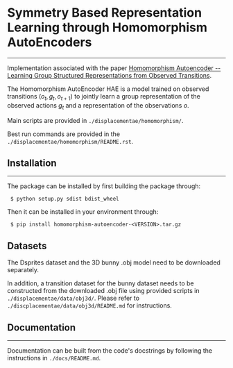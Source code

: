 # Symmetry Based Representation Learning through Homomorphism AutoEncoders
---
Implementation associated with the paper [Homomorphism Autoencoder -- Learning Group Structured Representations from Observed Transitions](https://arxiv.org/abs/2207.12067).

The Homomorphism AutoEncoder HAE is a model trained on observed transitions $(o_t, g_t, o_{t+1})$ to jointly learn a group representation of the observed actions $g_t$ and a representation of the observations $o$.

Main scripts are provided in `./displacementae/homomorphism/`.

Best run commands are provided in the `./displacementae/homomorphism/README.rst`.


## Installation
---
The package can be installed by first building the package through:
```
 $ python setup.py sdist bdist_wheel
```
Then it can be installed in your environment through:
```
 $ pip install homomorphism-autoencoder-<VERSION>.tar.gz
```

## Datasets 
The Dsprites dataset and the 3D bunny .obj model need to be downloaded separately.

In addition, a transition dataset for the bunny dataset needs to be constructed from the downloaded .obj file using provided scripts in `./displacementae/data/obj3d/`.
Please refer to `./discplacementae/data/obj3d/README.md` for instructions.


## Documentation
---
Documentation can be built from the code's docstrings by following the 
instructions in `./docs/README.md`.